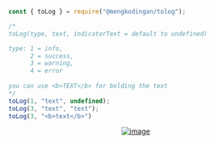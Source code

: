 ```js
const { toLog } = require("@mengkodingan/tolog");

/* 
toLog(type, text, indicatorText = default to undefined)

type: 1 = info,
      2 = success,
      3 = warning,
      4 = error
      
you can use <b>TEXT</b> for bolding the text
*/
toLog(1, "text", undefined);
toLog(3, "text", "test");
toLog(3, "<b>text</b>")
```

<div align="center">
    <a href="https://imgbb.com/"><img src="https://i.ibb.co/MRQfB3B/image.png" alt="image" border="0"></a>
</div>

